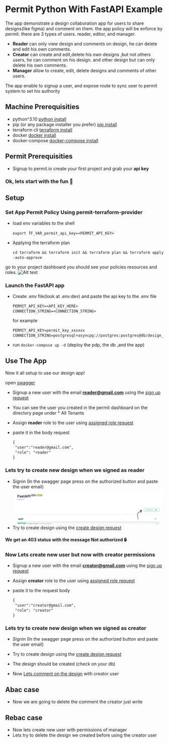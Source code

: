 



# Permit Python With FastAPI Example

The app demonstrate a design collaboration app
for users to share designs(like figma) and comment on them. the app policy will be enforce by permit. there are 3 types of users.
reader, editor, and manager.

- **Reader** can only view design and comments on design, he can delete and edit his own comments.
- **Creator** can create and edit,delete his own designs ,but not others users, he can comment on his design. and other design but can only delete his own comments.
- **Manager** allow to create, edit, delete designs and comments of other users.

The app enable to signup a user, and expose route to sync user to permit system to 
set his authority 


## Machine Prerequisities
- python^3.10 [python install](https://www.python.org/downloads/)
- pip (or any package installer you prefer) [pip install](https://pip.pypa.io/en/stable/cli/pip_install/)
- terraform cli [terraform install](https://developer.hashicorp.com/terraform/tutorials/aws-get-started/install-cli)
- docker [docker install](https://docs.docker.com/engine/install/)
- docker-compose [docker-compose install](https://docs.docker.com/compose/install/)

## Permit Prerequisities
- Signup to permit.io create your first project and grab your **api key** 
 
### Ok, lets start with the fun 🐶

## Setup
### Set App Permit Policy Using permit-terraform-provider
- load env variables to the shell

  ``` export TF_VAR_permit_api_key=<PERMIT_API_KEY> ```

- Applying the terraform plan
  ```
  cd terraform && terraform init && terraform plan && terraform apply -auto-approve
  ```

go to your project dashboard you should see your policies resources and roles.
![Alt text](assets/policy-editor.png)

### Launch the FastAPI app

- Create .env file(look at .env.dev) and paste the api key to the .env file 
  ```
  PERMIT_API_KEY=<API_KEY_HERE>
  CONNECTION_STRING=<CONNECTION_STRING>
  ```

  for example 
  ```
  PERMIT_API_KEY=permit_key_xxxxxx
  CONNECTION_STRING=postgresql+asyncpg://postgres:postgres@db/design_app_db
  ```
 - run ``` docker-compose up -d ``` (deploy the pdp, the db ,and the app)

 ## Use The App
 Now it all setup to use our design app!

 open [swagger](http://127.0.0.1:8000/docs)

 - Signup a new user with the email **reader@gmail.com** using the [sign up request](http://127.0.0.1:8000/docs#/auth/create_user_route_auth_signup__post)

  - You can see the user you created in the permit dashboard on the directory page under * All Tenants

 - Assign **reader** role to the user using [assigned role request](http://127.0.0.1:8000/docs#/auth/assigned_role_to_user_auth_assign_role_post)

- paste it in the body request
   ```
  {   
    "user":"reader@gmail.com",
    "role": "reader"
  }
    ```

 ### Lets try to create new design when we signed as reader 
 - Signin (In the swagger page press on the authorized button and paste the user email)
 ![Alt text](assets/auth-button.png)
 - Try to create design using the [create design request](http://127.0.0.1:8000/docs#/design/create_design_design_post)
 #### We get an 403 status with the message Not authorized 🔒

 ### Now Lets create new user but now with **creator** permissions

  - Signup a new user with the email **creator@gmail.com** using the [sign up request](http://127.0.0.1:8000/docs#/auth/create_user_route_auth_signup__post)

 - Assign **creator** role to the user using [assigned role request](http://127.0.0.1:8000/docs#/auth/assigned_role_to_user_auth_assign_role_post)
    
- paste it to the request body 
   ```
  {   
    "user":"creator@gmail.com",
    "role": "creator"
  }
    ```



 ### Lets try to create new design when we signed as creator 
 - Signin (In the swagger page press on the authorized button and paste the user email)
 - Try to create design using the [create design request](http://127.0.0.1:8000/docs#/design/create_design_design_post)
 - The design should be created (check on your db)

 - Now [Lets comment on the design](http://localhost:8000/docs#/comment/create_comment_comment_post) with creator user


 ## Abac case 
 - Now we are going to delete the comment the creator just write  
 
 ## Rebac case 
 - Now lets create new user with permissions of manager 
 - Lets try to delete the design we created before using the creator user
 

    

